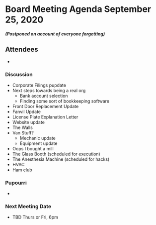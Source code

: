 # Board Meeting Agenda September 25, 2020
#### _(Postponed on account of everyone forgetting)_

## Attendees
- 

### Discussion
- Corporate Filings pupdate
- Next steps towards being a real org
  - Bank account selection
  - Finding some sort of bookkeeping software
- Front Door Replacement Update
- Fanvil Update
- License Plate Explanation Letter
- Website update
- The Walls
- Van Stuff?
  - Mechanic update
  - Equipment update
- Oops I bought a mill
- The Glass Booth (scheduled for execution)
- The Anesthesia Machine (scheduled for hacks)
- HVAC
- Ham club

### Pupourri
- 


### Next Meeting Date
- TBD Thurs or Fri, 6pm
